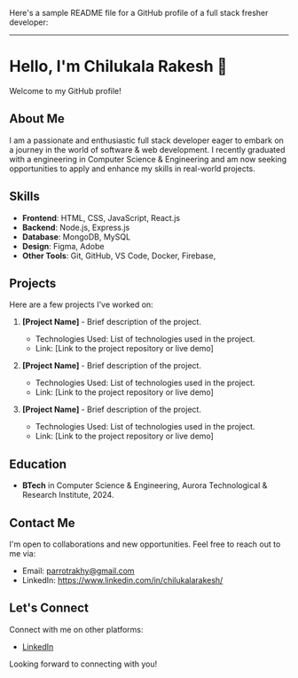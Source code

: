 Here's a sample README file for a GitHub profile of a full stack fresher developer:

---

# Hello, I'm Chilukala Rakesh 👋

Welcome to my GitHub profile!

## About Me

I am a passionate and enthusiastic full stack developer eager to embark on a journey in the world of software & web development. I recently graduated with a engineering in Computer Science & Engineering and am now seeking opportunities to apply and enhance my skills in real-world projects.

## Skills

- **Frontend**: HTML, CSS, JavaScript, React.js
- **Backend**: Node.js, Express.js
- **Database**: MongoDB, MySQL
- **Design**: Figma, Adobe
- **Other Tools**: Git, GitHub, VS Code, Docker, Firebase, 

## Projects

Here are a few projects I've worked on:

1. **[Project Name]** - Brief description of the project.
   - Technologies Used: List of technologies used in the project.
   - Link: [Link to the project repository or live demo]

2. **[Project Name]** - Brief description of the project.
   - Technologies Used: List of technologies used in the project.
   - Link: [Link to the project repository or live demo]

3. **[Project Name]** - Brief description of the project.
   - Technologies Used: List of technologies used in the project.
   - Link: [Link to the project repository or live demo]

## Education

- **BTech** in Computer Science & Engineering, Aurora Technological & Research Institute, 2024.

## Contact Me

I'm open to collaborations and new opportunities. Feel free to reach out to me via:

- Email: parrotrakhy@gmail.com
- LinkedIn: https://www.linkedin.com/in/chilukalarakesh/

## Let's Connect

Connect with me on other platforms:

- [LinkedIn](https://www.linkedin.com/in/chilukalarakesh/)

Looking forward to connecting with you!

